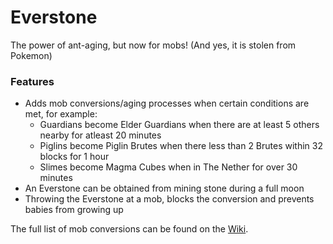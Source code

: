 # Everstone<!--$headerTitle--><!--$pmc:delete-->

The power of ant-aging, but now for mobs! (And yes, it is stolen from Pokemon)<!--$pmc:headerSize-->

### Features
- Adds mob conversions/aging processes when certain conditions are met, for example:
  - Guardians become Elder Guardians when there are at least 5 others nearby for atleast 20 minutes
  - Piglins become Piglin Brutes when there less than 2 Brutes within 32 blocks for 1 hour
  - Slimes become Magma Cubes when in The Nether for over 30 minutes
- An Everstone can be obtained from mining stone during a full moon
- Throwing the Everstone at a mob, blocks the conversion and prevents babies from growing up

The full list of mob conversions can be found on the [Wiki](https://wiki.gm4.co/Everstone).
